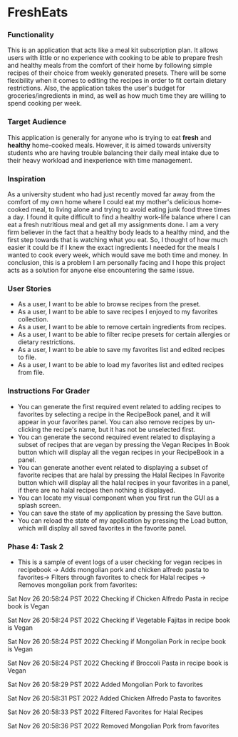 # FreshEats

### Functionality
This is an application that acts like a meal kit subscription plan. It allows users with little or no experience with cooking to be able to prepare fresh and 
healthy meals from the comfort of their home by following simple recipes of their choice from weekly generated presets. There will be some flexibility when it comes to editing the recipes in order to fit certain dietary restrictions. 
Also, the application takes the user's budget for groceries/ingredients in mind, as well as how much time they are willing to spend cooking per week.

### Target Audience
This application is generally for anyone who is trying to eat **fresh** and **healthy** home-cooked meals. However, it is aimed towards 
university students who are having trouble balancing their daily meal intake due to their 
heavy workload and inexperience with time management.

### Inspiration
As a university student who had just recently moved far away from the comfort of my own home where I could eat my mother's delicious home-cooked meal, to living alone and trying to avoid eating junk food three times  a day. I found it quite difficult to find a healthy work-life 
balance where I can eat a fresh nutritious meal and get all my assignments done. I am a very firm believer in the fact that 
a healthy body leads to a healthy mind, and the first step towards that is watching what you eat. So, I thought of how much easier it could be if I knew the exact ingredients I needed for the meals I wanted to cook every week, which would save me both time and money. 
In conclusion, this is a problem I am personally facing and I hope this project acts as a solution for anyone else encountering the same issue.

### User Stories
- As a user, I want to be able to browse recipes from the preset.
- As a user, I want to be able to save recipes I enjoyed to my favorites collection.
- As a user, I want to be able to remove certain ingredients from recipes.
- As a user, I want to be able to filter recipe presets for certain allergies or dietary restrictions.
- As a user, I want to be able to save my favorites list and edited recipes to file.
- As a user, I want to be able to load my favorites list and edited recipes from file.

### Instructions For Grader

- You can generate the first required event related to adding recipes to favorites by selecting a recipe in the RecipeBook panel, and it will appear in your favorites panel. You can also remove recipes by un-clicking the recipe's name, but it has not be unselected first.
- You can generate the second required event related to displaying a subset of recipes that are vegan by pressing the Vegan Recipes In Book button which will display all the vegan recipes in your RecipeBook in a panel.
- You can generate another event related to displaying a subset of favorite recipes that are halal by pressing the Halal Recipes In Favorite button which will display all the halal recipes in your favorites in a panel, if there are no halal recipes then nothing is displayed.
- You can locate my visual component when you first run the GUI as a splash screen.
- You can save the state of my application by pressing the Save button.
- You can reload the state of my application by pressing the Load button, which will display all saved favorites in the favorite panel.

### Phase 4: Task 2

- This is a sample of event logs of a user checking for vegan recipes in recipebook -> Adds mongolian pork and chicken alfredo pasta to favorites-> Filters through favorites to check for Halal recipes -> Removes mongolian pork from favorites:

Sat Nov 26 20:58:24 PST 2022
Checking if Chicken Alfredo Pasta in recipe book is Vegan


Sat Nov 26 20:58:24 PST 2022
Checking if Vegetable Fajitas in recipe book is Vegan


Sat Nov 26 20:58:24 PST 2022
Checking if Mongolian Pork in recipe book is Vegan


Sat Nov 26 20:58:24 PST 2022
Checking if Broccoli Pasta in recipe book is Vegan


Sat Nov 26 20:58:29 PST 2022
Added Mongolian Pork to favorites


Sat Nov 26 20:58:31 PST 2022
Added Chicken Alfredo Pasta to favorites


Sat Nov 26 20:58:33 PST 2022
Filtered Favorites for Halal Recipes


Sat Nov 26 20:58:36 PST 2022
Removed Mongolian Pork from favorites

